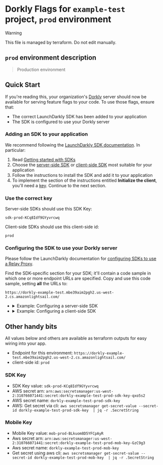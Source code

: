 # Dorkly Flags for `example-test` project, `prod` environment

> [!WARNING]
> This file is managed by terraform. Do not edit manually.

## `prod` environment description

> Production environment

## Quick Start

If you're reading this, your organization's [Dorkly](https://github.com/dorklyorg/dorkly/wiki) server should now be available for serving feature flags to your code.
To use those flags, ensure that:
- The correct LaunchDarkly SDK has been added to your application
- The SDK is configured to use your Dorkly server

### Adding an SDK to your application

We recommend following the [LaunchDarkly SDK documentation](https://docs.launchdarkly.com/sdk/). In particular:

1. Read [Getting started with SDKs](https://docs.launchdarkly.com/sdk/concepts/getting-started)
1. Choose the [server-side SDK](https://docs.launchdarkly.com/sdk/server-side) or [client-side SDK](https://docs.launchdarkly.com/sdk/client-side) most suitable for your application
1. Follow the instructions to install the SDK and add it to your application
1. To implement the section of the instructions entitled **Initialize the client**, you'll need a [key](https://docs.launchdarkly.com/sdk/concepts/client-side-server-side#keys). Continue to the next section.

### Use the correct key

Server-side SDKs should use this SDK Key:

```
sdk-prod-KCq8Idf9GYyvrcwq
```

Client-side SDKs should use this client-side id:
```
prod
```


### Configuring the SDK to use your Dorkly server

Please follow the LaunchDarkly documentation for [configuring SDKs to use a Relay Proxy](https://docs.launchdarkly.com/sdk/features/relay-proxy-configuration/proxy-mode).

Find the SDK-specific section for your SDK; it'll contain a code sample in which one or more endpoint URLs are specified. Copy and use this code sample, setting **all** the URLs to:
```
https://dorkly-example-test.mbe39aim2pgh2.us-west-2.cs.amazonlightsail.com/
```

- <details>
  <summary>Example: Configuring a server-side SDK</summary>

  Check out the LaunchDarkly [hello-go example](https://github.com/launchdarkly/hello-go) and modify the config as follows:

  ```golang
      dorklyConfig := ld.Config{
          ServiceEndpoints: ldcomponents.RelayProxyEndpoints("https://dorkly-example-test.mbe39aim2pgh2.us-west-2.cs.amazonlightsail.com/"),
      }

      ldClient, err := ld.MakeCustomClient("sdk-prod-KCq8Idf9GYyvrcwq", dorklyConfig, 10*time.Second)
  ```
  </details>

- <details>
  <summary>Example: Configuring a client-side SDK</summary>

  Check out the LaunchDarkly [hello-js example](https://github.com/launchdarkly/hello-js) and modify the config as follows:

  ```javascript
        // Set clientSideID to your environment name
        const clientSideID = 'prod';

        // Set up the evaluation context.
        const context = {
          kind: 'user',
          key: 'example-user-key',
        };

        const options = {
          baseUrl: 'https://dorkly-example-test.mbe39aim2pgh2.us-west-2.cs.amazonlightsail.com/',
          streamUrl: 'https://dorkly-example-test.mbe39aim2pgh2.us-west-2.cs.amazonlightsail.com/',
          eventsUrl: 'https://dorkly-example-test.mbe39aim2pgh2.us-west-2.cs.amazonlightsail.com/',
        };

        const ldclient = LDClient.initialize(clientSideID, context, options);
  ```
  </details>

## Other handy bits
All values below and others are available as terraform outputs for easy wiring into your app.

* Endpoint for this environment: `https://dorkly-example-test.mbe39aim2pgh2.us-west-2.cs.amazonlightsail.com/`
* client-side id: `prod`

### SDK Key
* SDK Key value: `sdk-prod-KCq8Idf9GYyvrcwq`
* AWS secret arn: `arn:aws:secretsmanager:us-west-2:310766071441:secret:dorkly-example-test-prod-sdk-key-qxo5s2`
* AWS secret name: `dorkly-example-test-prod-sdk-key`
* AWS: Get secret via cli: `aws secretsmanager get-secret-value --secret-id dorkly-example-test-prod-sdk-key  | jq -r .SecretString`

### Mobile Key
* Mobile Key value: `mob-prod-BLkuom8D5YFCpAyR`
* Aws secret arn: `arn:aws:secretsmanager:us-west-2:310766071441:secret:dorkly-example-test-prod-mob-key-GzC9g3`
* Aws secret name: `dorkly-example-test-prod-mob-key`
* Get secret using aws cli: `aws secretsmanager get-secret-value --secret-id dorkly-example-test-prod-mob-key  | jq -r .SecretString`

